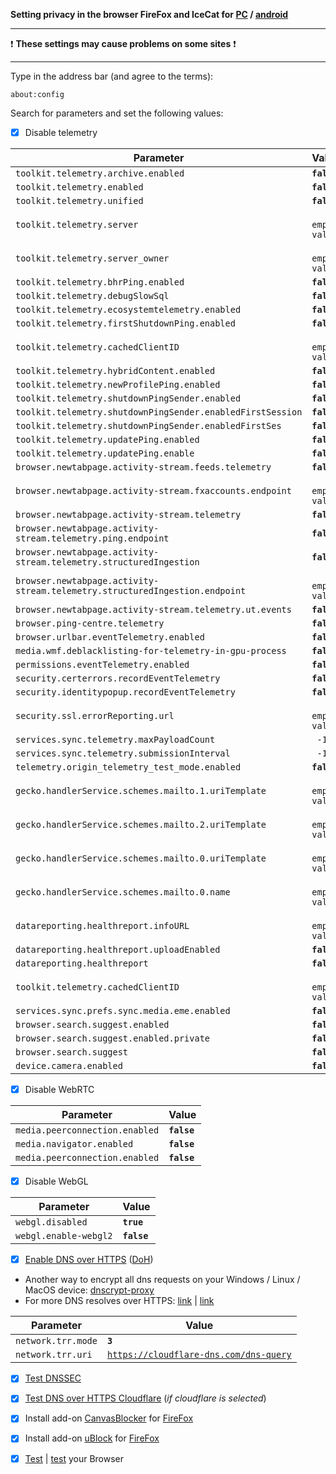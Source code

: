 **Setting privacy in the browser FireFox and IceCat for [PC](https://www.gnu.org/software/gnuzilla/) / [android](https://f-droid.org/en/packages/org.gnu.icecat/)**
___

:exclamation: **These settings may cause problems on some sites** :exclamation:
___

Type in the address bar (and agree to the terms):
<pre><code>about:config</code></pre>
Search for parameters and set the following values:

- [x] Disable telemetry 

Parameter | Value
--------- | ------------
<code>toolkit.telemetry.archive.enabled</code> | <code>**false**</code>
<code>toolkit.telemetry.enabled</code> | <code>**false**</code>
<code>toolkit.telemetry.unified</code> | <code>**false**</code>
<code>toolkit.telemetry.server</code> | <code> empty value </code>
<code>toolkit.telemetry.server_owner</code> | <code> empty value </code>
<code>toolkit.telemetry.bhrPing.enabled</code> | <code>**false**</code>
<code>toolkit.telemetry.debugSlowSql</code> | <code>**false**</code>
<code>toolkit.telemetry.ecosystemtelemetry.enabled</code> | <code>**false**</code>
<code>toolkit.telemetry.firstShutdownPing.enabled</code> | <code>**false**</code>
<code>toolkit.telemetry.cachedClientID</code> | <code> empty value </code>
<code>toolkit.telemetry.hybridContent.enabled</code> | <code>**false**</code>
<code>toolkit.telemetry.newProfilePing.enabled</code> | <code>**false**</code>
<code>toolkit.telemetry.shutdownPingSender.enabled</code> | <code>**false**</code>
<code>toolkit.telemetry.shutdownPingSender.enabledFirstSession</code> | <code>**false**</code>
<code>toolkit.telemetry.shutdownPingSender.enabledFirstSes</code> | <code>**false**</code>
<code>toolkit.telemetry.updatePing.enabled</code> | <code>**false**</code>
<code>toolkit.telemetry.updatePing.enable<code> | <code>**false**</code>
<code>browser.newtabpage.activity-stream.feeds.telemetry</code> | <code>**false**</code>
<code>browser.newtabpage.activity-stream.fxaccounts.endpoint</code> | <code> empty value </code>
<code>browser.newtabpage.activity-stream.telemetry</code> | <code>**false**</code>
<code>browser.newtabpage.activity-stream.telemetry.ping.endpoint | <code>**false**</code>
<code>browser.newtabpage.activity-stream.telemetry.structuredIngestion</code> | <code>**false**</code>
<code>browser.newtabpage.activity-stream.telemetry.structuredIngestion.endpoint</code> | <code> empty value </code>
<code>browser.newtabpage.activity-stream.telemetry.ut.events</code> | <code>**false**</code>
<code>browser.ping-centre.telemetry</code> | <code>**false**</code>
<code>browser.urlbar.eventTelemetry.enabled</code> | <code>**false**</code>
<code>media.wmf.deblacklisting-for-telemetry-in-gpu-process</code> | <code>**false**</code>
<code>permissions.eventTelemetry.enabled</code> | <code>**false**</code>
<code>security.certerrors.recordEventTelemetry</code> | <code>**false**</code>
<code>security.identitypopup.recordEventTelemetry</code> | <code>**false**</code>
<code>security.ssl.errorReporting.url</code> | <code> empty value </code>
<code>services.sync.telemetry.maxPayloadCount</code> | <code> -1 </code>
<code>services.sync.telemetry.submissionInterval</code> | <code> -1 </code>
<code>telemetry.origin_telemetry_test_mode.enabled</code> | <code>**false**</code>
<code>gecko.handlerService.schemes.mailto.1.uriTemplate</code> | <code> empty value </code>
<code>gecko.handlerService.schemes.mailto.2.uriTemplate</code> | <code> empty value </code>
<code>gecko.handlerService.schemes.mailto.0.uriTemplate</code> | <code> empty value </code>
<code>gecko.handlerService.schemes.mailto.0.name</code> | <code> empty value </code>
<code>datareporting.healthreport.infoURL</code> | <code> empty value </code>
<code>datareporting.healthreport.uploadEnabled</code> | <code>**false**</code>
<code>datareporting.healthreport</code> | <code>**false**</code>
<code>toolkit.telemetry.cachedClientID</code> | <code> empty value </code>
<code>services.sync.prefs.sync.media.eme.enabled</code> | <code>**false**</code>
<code>browser.search.suggest.enabled</code> | <code>**false**</code>
<code>browser.search.suggest.enabled.private</code> | <code>**false**</code>
<code>browser.search.suggest</code> | <code>**false**</code>
<code>device.camera.enabled</code> | <code>**false**</code>
    
- [x] Disable WebRTC

Parameter | Value
--------- | ---------
<code>media.peerconnection.enabled</code> | <code>**false**</code>
<code>media.navigator.enabled</code> | <code>**false**</code>
<code>media.peerconnection.enabled</code> | <code>**false**</code>

- [x] Disable WebGL

Parameter | Value
--------- | ---------
<code>webgl.disabled</code> | <code>**true**
<code>webgl.enable-webgl2</code> | <code>**false**</code>
  
- [x] [Enable DNS over HTTPS](https://wiki.mozilla.org/Trusted_Recursive_Resolver) ([DoH](https://tools.ietf.org/html/rfc8484))
- Another way to encrypt all dns requests on your Windows / Linux / MacOS device: [dnscrypt-proxy](https://github.com/DNSCrypt/dnscrypt-proxy)
- For more DNS resolves over HTTPS: [link](https://github.com/curl/curl/wiki/DNS-over-HTTPS) | [link](https://dnscrypt.info/public-servers/)

Parameter | Value
--------- | ---------
<code>network.trr.mode</code> | <code>**3**</code>
<code>network.trr.uri</code> | <code>https://cloudflare-dns.com/dns-query</code>

- [x] [Test DNSSEC](https://dnssec.vs.uni-due.de/)
- [x] [Test DNS over HTTPS Cloudflare](https://www.cloudflare.com/en-gb/ssl/encrypted-sni/) (_if cloudflare is selected_)
- [x] Install add-on [CanvasBlocker](https://github.com/kkapsner/CanvasBlocker) for [FireFox](https://addons.mozilla.org/en-US/firefox/addon/canvasblocker/)
- [x] Install add-on [uBlock](https://github.com/gorhill/uBlock/) for [FireFox](https://addons.mozilla.org/en-GB/firefox/addon/ublock-origin/)
- [x] [Test](https://browserleaks.com/) | [test](https://pixelscan.net/) your Browser



